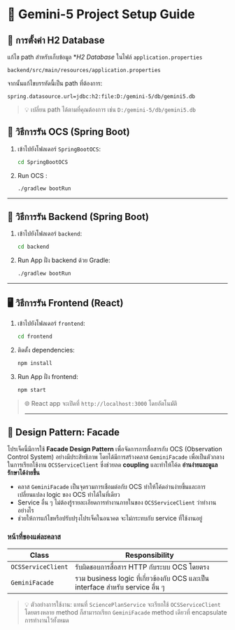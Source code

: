 # 🌌 Gemini-5 Project Setup Guide

## 🔧 การตั้งค่า H2 Database

แก้ไข path สำหรับเก็บข้อมูล **H2 Database* ในไฟล์ `application.properties`
```
backend/src/main/resources/application.properties
```

จากนั้นแก้ไขบรรทัดนี้เป็น path ที่ต้องการ:
```
spring.datasource.url=jdbc:h2:file:D:/gemini-5/db/gemini5.db
```

> 💡 เปลี่ยน path ได้ตามที่คุณต้องการ เช่น `D:/gemini-5/db/gemini5.db` 

## 🚀 วิธีการรัน OCS (Spring Boot)

1. เข้าไปยังโฟลเดอร์ `SpringBootOCS`:

   ```bash
   cd SpringBootOCS
   ```

2. Run OCS :

   ```bash
   ./gradlew bootRun
   ```

---

## 🚀 วิธีการรัน Backend (Spring Boot)

1. เข้าไปยังโฟลเดอร์ `backend`:

   ```bash
   cd backend
   ```

2. Run App ฝั่ง backend ด้วย Gradle:

   ```bash
   ./gradlew bootRun
   ```

---

## 🖥️ วิธีการรัน Frontend (React)

1. เข้าไปยังโฟลเดอร์ `frontend`:

   ```bash
   cd frontend
   ```

2. ติดตั้ง dependencies:

   ```bash
   npm install
   ```

3. Run App ฝั่ง frontend:

   ```bash
   npm start
   ```

> 🌐 React app จะเปิดที่ `http://localhost:3000` โดยอัตโนมัติ
>
> ------------------------------------------------------------

## 🧱 Design Pattern: Facade

โปรเจ็คนี้มีการใช้ **Facade Design Pattern** เพื่อจัดการการสื่อสารกับ OCS (Observation Control System) อย่างมีประสิทธิภาพ โดยได้มีการสร้างคลาส `GeminiFacade` เพื่อเป็นตัวกลางในการเรียกใช้งาน `OCSServiceClient` ซึ่งช่วยลด **coupling** และทำให้โค้ด **อ่านง่ายและดูแลรักษาได้ง่ายขึ้น**

- คลาส `GeminiFacade` เป็นจุดรวมการเชือมต่อกับ OCS ทำให้โค้ดอ่านง่ายขึ้นและการเปลี่ยนแปลง logic ของ OCS ทำได้ในที่เดียว
- Service อื่น ๆ ไม่ต้องรู้รายละเอียดการทำงานภายในของ `OCSServiceClient` ว่าทำงานอย่างไร 
- ช่วยให้การแก้ไขหรือปรับปรุงโปรเจ็คในอนาคต จะไม่กระทบกับ service ที่ใช้งานอยู่ 

### หน้าที่ของแต่ละคลาส

| Class          | Responsibility                                                             |
|------------------|-----------------------------------------------------------------------------|
| `OCSServiceClient` | รับผิดชอบการสื่อสาร HTTP กับระบบ OCS โดยตรง                             |
| `GeminiFacade`     | รวม business logic ที่เกี่ยวข้องกับ OCS และเป็น interface สำหรับ service อื่น ๆ |


> 💡 ตัวอย่างการใช้งาน: แทนที่ `SciencePlanService` จะเรียกใช้ `OCSServiceClient` โดยตรงหลาย method ก็สามารถเรียก `GeminiFacade` method เดียวที่ encapsulate การทำงานไว้ทั้งหมด
